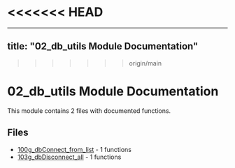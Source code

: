 <<<<<<< HEAD
=======
---
title: "02_db_utils Module Documentation"
---

>>>>>>> origin/main
# 02_db_utils Module Documentation

This module contains 2 files with documented functions.

## Files
- [100g_dbConnect_from_list](100g_dbConnect_from_list.md) - 1 functions
- [103g_dbDisconnect_all](103g_dbDisconnect_all.md) - 1 functions
